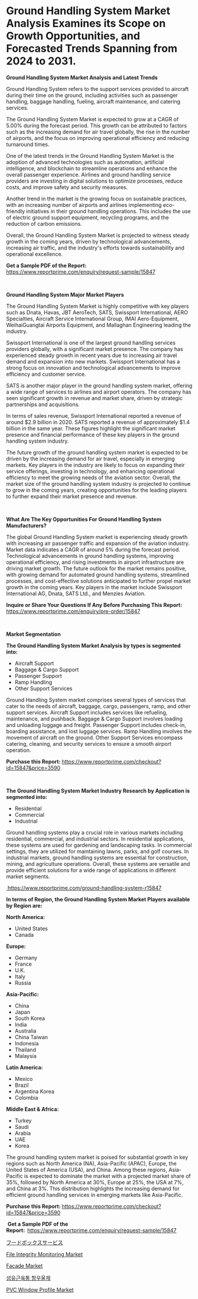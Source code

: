 <p><h1>Ground Handling System Market Analysis Examines its Scope on Growth Opportunities, and Forecasted Trends Spanning from 2024 to 2031.</h1></p><p><strong>Ground Handling System Market Analysis and Latest Trends</strong></p>
<p><p>Ground Handling System refers to the support services provided to aircraft during their time on the ground, including activities such as passenger handling, baggage handling, fueling, aircraft maintenance, and catering services. </p><p>The Ground Handling System Market is expected to grow at a CAGR of 5.00% during the forecast period. This growth can be attributed to factors such as the increasing demand for air travel globally, the rise in the number of airports, and the focus on improving operational efficiency and reducing turnaround times.</p><p>One of the latest trends in the Ground Handling System Market is the adoption of advanced technologies such as automation, artificial intelligence, and blockchain to streamline operations and enhance the overall passenger experience. Airlines and ground handling service providers are investing in digital solutions to optimize processes, reduce costs, and improve safety and security measures.</p><p>Another trend in the market is the growing focus on sustainable practices, with an increasing number of airports and airlines implementing eco-friendly initiatives in their ground handling operations. This includes the use of electric ground support equipment, recycling programs, and the reduction of carbon emissions.</p><p>Overall, the Ground Handling System Market is projected to witness steady growth in the coming years, driven by technological advancements, increasing air traffic, and the industry's efforts towards sustainability and operational excellence.</p></p>
<p><strong>Get a Sample PDF of the Report:&nbsp;</strong> <a href="https://www.reportprime.com/enquiry/request-sample/15847">https://www.reportprime.com/enquiry/request-sample/15847</a></p>
<p>&nbsp;</p>
<p><strong>Ground Handling System Major Market Players</strong></p>
<p><p>The Ground Handling System Market is highly competitive with key players such as Dnata, Havas, JBT AeroTech, SATS, Swissport International, AERO Specialties, Aircraft Service International Group, IMAI Aero-Equipment, WeihaiGuangtai Airports Equipment, and Mallaghan Engineering leading the industry. </p><p>Swissport International is one of the largest ground handling services providers globally, with a significant market presence. The company has experienced steady growth in recent years due to increasing air travel demand and expansion into new markets. Swissport International has a strong focus on innovation and technological advancements to improve efficiency and customer service.</p><p>SATS is another major player in the ground handling system market, offering a wide range of services to airlines and airport operators. The company has seen significant growth in revenue and market share, driven by strategic partnerships and acquisitions.</p><p>In terms of sales revenue, Swissport International reported a revenue of around $2.9 billion in 2020. SATS reported a revenue of approximately $1.4 billion in the same year. These figures highlight the significant market presence and financial performance of these key players in the ground handling system industry.</p><p>The future growth of the ground handling system market is expected to be driven by the increasing demand for air travel, especially in emerging markets. Key players in the industry are likely to focus on expanding their service offerings, investing in technology, and enhancing operational efficiency to meet the growing needs of the aviation sector. Overall, the market size of the ground handling system industry is projected to continue to grow in the coming years, creating opportunities for the leading players to further expand their market presence and revenue.</p></p>
<p>&nbsp;</p>
<p><strong>What Are The Key Opportunities For Ground Handling System Manufacturers?</strong></p>
<p><p>The global Ground Handling System market is experiencing steady growth with increasing air passenger traffic and expansion of the aviation industry. Market data indicates a CAGR of around 5% during the forecast period. Technological advancements in ground handling systems, improving operational efficiency, and rising investments in airport infrastructure are driving market growth. The future outlook for the market remains positive, with growing demand for automated ground handling systems, streamlined processes, and cost-effective solutions anticipated to further propel market growth in the coming years. Key players in the market include Swissport International AG, Dnata, SATS Ltd., and Menzies Aviation.</p></p>
<p><strong>Inquire or Share Your Questions If Any Before Purchasing This Report:</strong> <a href="https://www.reportprime.com/enquiry/pre-order/15847">https://www.reportprime.com/enquiry/pre-order/15847</a></p>
<p>&nbsp;</p>
<p><strong>Market Segmentation</strong></p>
<p><strong>The Ground Handling System Market Analysis by types is segmented into:</strong></p>
<p><ul><li>Aircraft Support</li><li>Baggage & Cargo Support</li><li>Passenger Support</li><li>Ramp Handling</li><li>Other Support Services</li></ul></p>
<p><p>Ground Handling System market comprises several types of services that cater to the needs of aircraft, baggage, cargo, passengers, ramp, and other support services. Aircraft Support includes services like refueling, maintenance, and pushback. Baggage & Cargo Support involves loading and unloading luggage and freight. Passenger Support includes check-in, boarding assistance, and lost luggage services. Ramp Handling involves the movement of aircraft on the ground. Other Support Services encompass catering, cleaning, and security services to ensure a smooth airport operation.</p></p>
<p><strong>Purchase this Report:&nbsp;</strong><a href="https://www.reportprime.com/checkout?id=15847&price=3590">https://www.reportprime.com/checkout?id=15847&price=3590</a></p>
<p>&nbsp;</p>
<p><strong>The Ground Handling System Market Industry Research by Application is segmented into:</strong></p>
<p><ul><li>Residential</li><li>Commercial</li><li>Industrial</li></ul></p>
<p><p>Ground handling systems play a crucial role in various markets including residential, commercial, and industrial sectors. In residential applications, these systems are used for gardening and landscaping tasks. In commercial settings, they are utilized for maintaining lawns, parks, and golf courses. In industrial markets, ground handling systems are essential for construction, mining, and agriculture operations. Overall, these systems are versatile and provide efficient solutions for a wide range of applications in different market segments.</p></p>
<p><a href="https://www.reportprime.com/ground-handling-system-r15847">&nbsp;https://www.reportprime.com/ground-handling-system-r15847</a></p>
<p><strong>In terms of Region, the Ground Handling System Market Players available by Region are:</strong></p>
<p>
    <p> <strong> North America: </strong>
        <ul>
            <li>United States</li>
            <li>Canada</li>
        </ul>
        </p> 
    <p> <strong> Europe: </strong>
        <ul>
            <li>Germany</li>
            <li>France</li>
            <li>U.K.</li>
            <li>Italy</li>
            <li>Russia</li>
        </ul>
        </p> 
    <p> <strong> Asia-Pacific: </strong>
        <ul>
            <li>China</li>
            <li>Japan</li>
            <li>South Korea</li>
            <li>India</li>
            <li>Australia</li>
            <li>China Taiwan</li>
            <li>Indonesia</li>
            <li>Thailand</li>
            <li>Malaysia</li>
        </ul>
        </p> 
    <p> <strong> Latin America: </strong>
        <ul>
            <li>Mexico</li>
            <li>Brazil</li>
            <li>Argentina Korea</li>
            <li>Colombia</li>
        </ul>
        </p> 
    <p> <strong> Middle East & Africa: </strong>
        <ul>
            <li>Turkey</li>
            <li>Saudi</li>
            <li>Arabia</li>
            <li>UAE</li>
            <li>Korea</li>
        </ul>
    </p>
    </p>
<p><p>The ground handling system market is poised for substantial growth in key regions such as North America (NA), Asia-Pacific (APAC), Europe, the United States of America (USA), and China. Among these regions, Asia-Pacific is expected to dominate the market with a projected market share of 35%, followed by North America at 30%, Europe at 25%, the USA at 7%, and China at 3%. This distribution highlights the increasing demand for efficient ground handling services in emerging markets like Asia-Pacific.</p></p>
<p><strong>Purchase this Report: </strong><a href="https://www.reportprime.com/checkout?id=15847&price=3590">https://www.reportprime.com/checkout?id=15847&price=3590</a></p>
<p>&nbsp;<strong>Get a Sample PDF of the Report:&nbsp;&nbsp;</strong><a href="https://www.reportprime.com/enquiry/request-sample/15847">https://www.reportprime.com/enquiry/request-sample/15847</a></p>
<p><strong></strong></p>
<p><p><a href="https://medium.com/@drewosciski565654/%E9%A3%9F%E5%93%81%E3%83%9C%E3%83%83%E3%82%AF%E3%82%B9%E3%82%B5%E3%83%BC%E3%83%93%E3%82%B9%E5%B8%82%E5%A0%B4-%E5%B8%82%E5%A0%B4%E3%82%B7%E3%82%A7%E3%82%A2-%E5%B8%82%E5%A0%B4%E5%8B%95%E5%90%91-%E3%81%8A%E3%82%88%E3%81%B3%E5%B0%86%E6%9D%A5%E3%81%AE%E6%88%90%E9%95%B7%E3%81%AE%E8%AA%BF%E6%9F%BB-44a35d2f9a8c">フードボックスサービス</a></p><p><a href="https://github.com/timeliteaut/Market-Research-Report-List-2/blob/main/file-integrity-monitoring-market.md">File Integrity Monitoring Market</a></p><p><a href="https://github.com/bobicer/Market-Research-Report-List-2/blob/main/facade-market.md">Facade Market</a></p><p><a href="https://medium.com/@obiemante1922/%ED%8E%98%EC%9D%B4%EB%B8%8C%EB%A1%9C%EB%AF%B8%EC%95%8C%EA%B8%B0%EC%95%84-%ED%95%AD%EC%9A%B0%EC%9A%B8%EC%A0%9C-%EC%8B%9C%EC%9E%A5-%EC%84%B1%EA%B3%B5%EC%A0%81%EC%9D%B8-%EB%B9%84%EC%A6%88%EB%8B%88%EC%8A%A4-%EC%A0%84%EB%9E%B5%EC%9D%98-%EC%97%B4%EC%87%A0-2031%EB%85%84%EA%B9%8C%EC%A7%80%EC%9D%98-%EC%98%88%EC%83%81-beaf59068257">섬유근육통 항우울제</a></p><p><a href="https://issuu.com/reportprime-2/docs/pvc-window-profile-market-size-2030.pptx">PVC Window Profile Market</a></p></p>